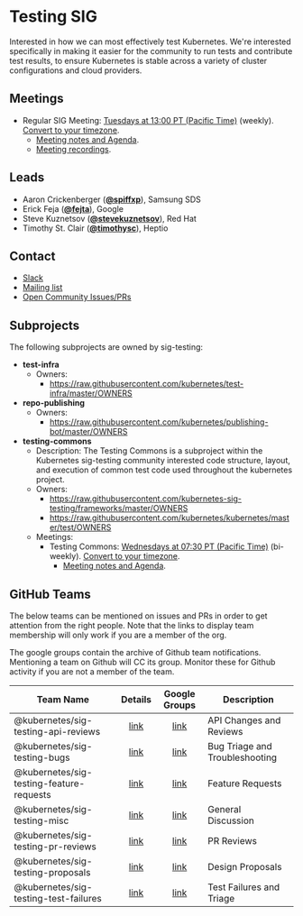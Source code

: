 <!---
This is an autogenerated file!

Please do not edit this file directly, but instead make changes to the
sigs.yaml file in the project root.

To understand how this file is generated, see https://git.k8s.io/community/generator/README.md
-->
# Testing SIG

Interested in how we can most effectively test Kubernetes. We're interested specifically in making it easier for the community to run tests and contribute test results, to ensure Kubernetes is stable across a variety of cluster configurations and cloud providers.

## Meetings
* Regular SIG Meeting: [Tuesdays at 13:00 PT (Pacific Time)](https://zoom.us/my/k8s.sig.testing) (weekly). [Convert to your timezone](http://www.thetimezoneconverter.com/?t=13:00&tz=PT%20%28Pacific%20Time%29).
  * [Meeting notes and Agenda](https://bit.ly/k8s-sig-testing-notes).
  * [Meeting recordings](https://bit.ly/k8s-sig-testing-videos).

## Leads
* Aaron Crickenberger (**[@spiffxp](https://github.com/spiffxp)**), Samsung SDS
* Erick Feja (**[@fejta](https://github.com/fejta)**), Google
* Steve Kuznetsov (**[@stevekuznetsov](https://github.com/stevekuznetsov)**), Red Hat
* Timothy St. Clair (**[@timothysc](https://github.com/timothysc)**), Heptio

## Contact
* [Slack](https://kubernetes.slack.com/messages/sig-testing)
* [Mailing list](https://groups.google.com/forum/#!forum/kubernetes-sig-testing)
* [Open Community Issues/PRs](https://github.com/kubernetes/community/labels/sig%2Ftesting)

## Subprojects

The following subprojects are owned by sig-testing:
- **test-infra**
  - Owners:
    - https://raw.githubusercontent.com/kubernetes/test-infra/master/OWNERS
- **repo-publishing**
  - Owners:
    - https://raw.githubusercontent.com/kubernetes/publishing-bot/master/OWNERS
- **testing-commons**
  - Description: The Testing Commons is a subproject within the Kubernetes sig-testing community interested code structure, layout, and execution of common test code used throughout the kubernetes project.
  - Owners:
    - https://raw.githubusercontent.com/kubernetes-sig-testing/frameworks/master/OWNERS
    - https://raw.githubusercontent.com/kubernetes/kubernetes/master/test/OWNERS
  - Meetings:
    - Testing Commons: [Wednesdays at 07:30 PT (Pacific Time)](https://zoom.us/my/k8s.sig.testing) (bi-weekly). [Convert to your timezone](http://www.thetimezoneconverter.com/?t=07:30&tz=PT%20%28Pacific%20Time%29).
      - [Meeting notes and Agenda](https://docs.google.com/document/d/1TOC8vnmlkWw6HRNHoe5xSv5-qv7LelX6XK3UVCHuwb0/edit#heading=h.tnoevy5f439o).

## GitHub Teams

The below teams can be mentioned on issues and PRs in order to get attention from the right people.
Note that the links to display team membership will only work if you are a member of the org.

The google groups contain the archive of Github team notifications.
Mentioning a team on Github will CC its group.
Monitor these for Github activity if you are not a member of the team.

| Team Name | Details | Google Groups | Description |
| --------- |:-------:|:-------------:|  ----------- |
| @kubernetes/sig-testing-api-reviews | [link](https://github.com/orgs/kubernetes/teams/sig-testing-api-reviews) | [link](https://groups.google.com/forum/#!forum/kubernetes-sig-testing-api-reviews) | API Changes and Reviews |
| @kubernetes/sig-testing-bugs | [link](https://github.com/orgs/kubernetes/teams/sig-testing-bugs) | [link](https://groups.google.com/forum/#!forum/kubernetes-sig-testing-bugs) | Bug Triage and Troubleshooting |
| @kubernetes/sig-testing-feature-requests | [link](https://github.com/orgs/kubernetes/teams/sig-testing-feature-requests) | [link](https://groups.google.com/forum/#!forum/kubernetes-sig-testing-feature-requests) | Feature Requests |
| @kubernetes/sig-testing-misc | [link](https://github.com/orgs/kubernetes/teams/sig-testing-misc) | [link](https://groups.google.com/forum/#!forum/kubernetes-sig-testing-misc) | General Discussion |
| @kubernetes/sig-testing-pr-reviews | [link](https://github.com/orgs/kubernetes/teams/sig-testing-pr-reviews) | [link](https://groups.google.com/forum/#!forum/kubernetes-sig-testing-pr-reviews) | PR Reviews |
| @kubernetes/sig-testing-proposals | [link](https://github.com/orgs/kubernetes/teams/sig-testing-proposals) | [link](https://groups.google.com/forum/#!forum/kubernetes-sig-testing-proposals) | Design Proposals |
| @kubernetes/sig-testing-test-failures | [link](https://github.com/orgs/kubernetes/teams/sig-testing-test-failures) | [link](https://groups.google.com/forum/#!forum/kubernetes-sig-testing-test-failures) | Test Failures and Triage |

<!-- BEGIN CUSTOM CONTENT -->

<!-- END CUSTOM CONTENT -->

